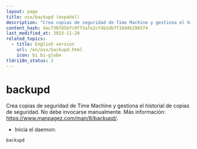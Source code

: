 ```yaml
---
layout: page
title: osx/backupd (español)
description: "Crea copias de seguridad de Time Machine y gestiona el historial de copias de seguridad."
content_hash: dacf387d5bfc9ff3afe2cf4b1db7f16d46290374
last_modified_at: 2023-11-29
related_topics:
  - title: English version
    url: /en/osx/backupd.html
    icon: bi bi-globe
tldri18n_status: 2
---
```

# backupd

Crea copias de seguridad de Time Machine y gestiona el historial de copias de seguridad.
No debe invocarse manualmente.
Más información: <https://www.manpagez.com/man/8/backupd/>.

- Inicia el daemon:

`backupd`
